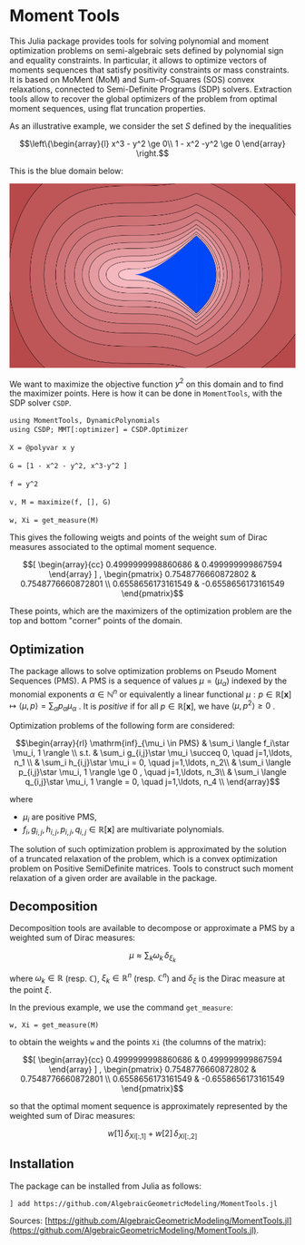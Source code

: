 # Moment Tools

This Julia package provides tools for solving polynomial and moment optimization problems on semi-algebraic sets defined by polynomial sign and equality constraints.
In particular, it allows to optimize vectors of moments sequences that satisfy positivity constraints or mass constraints.
It is based on MoMent (MoM) and Sum-of-Squares (SOS) convex relaxations, connected to Semi-Definite Programs (SDP) solvers.
Extraction tools allow to recover the global optimizers of the problem from optimal moment sequences, using flat truncation properties.


As an illustrative example, we consider the set $S$ defined by the inequalities 
```math
\left\{\begin{array}{l}
x^3 - y^2 \ge 0\\
1 - x^2 -y^2 \ge 0
\end{array}
\right.
```
This is the blue domain below:

![DomainCusp](DomainCusp.png)

We want to maximize the objective function $y^2$ on this domain and to find the maximizer points. Here is how it can be done in `MomentTools`, with the SDP solver `CSDP`.

```
using MomentTools, DynamicPolynomials
using CSDP; MMT[:optimizer] = CSDP.Optimizer

X = @polyvar x y

G = [1 - x^2 - y^2, x^3-y^2 ]

f = y^2

v, M = maximize(f, [], G)

w, Xi = get_measure(M)
```
This gives the following weigts and points of the weight sum of Dirac measures  associated to the optimal moment sequence. 
```math
[
\begin{array}{cc}
0.4999999998860686 & 0.499999999867594
\end{array}
]
,

\begin{pmatrix}
0.7548776660872802 & 0.7548776660872801 \\
0.6558656173161549 & -0.6558656173161549 
\end{pmatrix}
```
These points, which are the maximizers of the optimization problem are the top and bottom "corner" points of the domain.



## Optimization

The package allows to solve optimization problems on Pseudo Moment Sequences (PMS).
A PMS is a sequence of values 
$\mu=(\mu_{\alpha})$ indexed by the monomial exponents $\alpha \in \mathbb{N}^n$ or equivalently a linear functional
$\mu: p \in \mathbb{R}[\mathbf{x}] \mapsto \langle \mu, p \rangle = \sum_{\alpha} p_{\alpha}
\mu_{\alpha}$
.
It is *positive* if for all $p\in \mathbb{R}[\mathbf{x}]$, we have 
 $\langle \mu, p^2 \rangle \geq 0$ .


Optimization problems of the following form are considered:

```math
\begin{array}{rl}
\mathrm{inf}_{\mu_i \in PMS} & \sum_i \langle f_i\star \mu_i, 1 \rangle \\
s.t. &  \sum_i g_{i,j}\star \mu_i \succeq 0, \quad j=1,\ldots, n_1 \\ 
     &  \sum_i h_{i,j}\star \mu_i = 0, \quad j=1,\ldots, n_2\\
     &  \sum_i \langle p_{i,j}\star \mu_i, 1 \rangle \ge 0 , \quad j=1,\ldots, n_3\\
     &  \sum_i \langle q_{i,j}\star \mu_i, 1 \rangle = 0, \quad j=1,\ldots, n_4 \\
\end{array}
```
where
    
-  $\mu_i$ are positive PMS,
-  $f_i, g_{i,j}, h_{i,j}, p_{i,j}, q_{i,j} \in \mathbb{R}[\mathbf{x}]$ are multivariate polynomials.

The solution of such optimization problem is approximated by the
solution of a truncated relaxation of the problem, which is a convex
optimization problem on Positive SemiDefinite matrices. Tools to
construct such moment relaxation of a given order are available in the package.

## Decomposition

Decomposition tools are available to decompose or approximate a PMS by
a weighted sum of Dirac measures:

```math
\mu \approx \sum_k \omega_k \, \delta_{\xi_k}
```        

where $\omega_k\in \mathbb{R}$ (resp. $\mathbb{C}$), $\xi_k \in \mathbb{R}^n$ (resp. $\mathbb{C}^n$) and $\delta_{\xi}$ is
the Dirac measure at the point $\xi$. 

In the previous example, we use the command `get_measure`:

```
w, Xi = get_measure(M)
```
to obtain the weights `w` and the points `Xi` (the columns of the matrix):
```math
[
\begin{array}{cc}
0.4999999998860686 & 0.499999999867594
\end{array}
]
,

\begin{pmatrix}
0.7548776660872802 & 0.7548776660872801 \\
0.6558656173161549 & -0.6558656173161549 
\end{pmatrix}
```
so that the optimal moment sequence is approximately represented by the
weighted sum of Dirac measures:

```math
w[1]\, \delta_{Xi[:,1]} + w[2]\, \delta_{Xi[:,2]}
```

## Installation


The package can be installed from Julia as follows:

```
] add https://github.com/AlgebraicGeometricModeling/MomentTools.jl

```

 Sources: [https://github.com/AlgebraicGeometricModeling/MomentTools.jl](https://github.com/AlgebraicGeometricModeling/MomentTools.jl).
